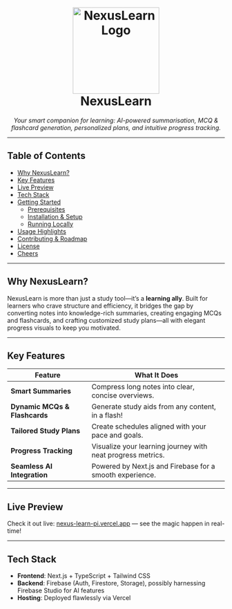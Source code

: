 <h1 align="center">
  <picture>
    <source srcset="https://raw.githubusercontent.com/debarpan001/NexusLearn/main/docs/logo-dark.png" media="(prefers-color-scheme: dark)">
    <img src="https://raw.githubusercontent.com/debarpan001/NexusLearn/main/docs/logo-light.png" alt="NexusLearn Logo" width="200">
  </picture>
  <br>
  NexusLearn
</h1>

<p align="center">
  <em>Your smart companion for learning: AI-powered summarisation, MCQ & flashcard generation, personalized plans, and intuitive progress tracking.</em>
</p>

---

##  Table of Contents

- [Why NexusLearn?](#why-nexuslearn)  
- [Key Features](#key-features)  
- [Live Preview](#live-preview)  
- [Tech Stack](#tech-stack)  
- [Getting Started](#getting-started)  
  - [Prerequisites](#prerequisites)  
  - [Installation & Setup](#installation--setup)  
  - [Running Locally](#running-locally)  
- [Usage Highlights](#usage-highlights)  
- [Contributing & Roadmap](#contributing--roadmap)  
- [License](#license)  
- [Cheers](#cheers)  

---

##  Why NexusLearn?

NexusLearn is more than just a study tool—it’s a **learning ally**. Built for learners who crave structure and efficiency, it bridges the gap by converting notes into knowledge-rich summaries, creating engaging MCQs and flashcards, and crafting customized study plans—all with elegant progress visuals to keep you motivated.

---

##  Key Features

| Feature                         | What It Does                                               |
|---------------------------------|-------------------------------------------------------------|
|  **Smart Summaries**           | Compress long notes into clear, concise overviews.         |
|  **Dynamic MCQs & Flashcards** | Generate study aids from any content, in a flash!           |
|  **Tailored Study Plans**      | Create schedules aligned with your pace and goals.          |
|  **Progress Tracking**         | Visualize your learning journey with neat progress metrics. |
|  **Seamless AI Integration**   | Powered by Next.js and Firebase for a smooth experience.    |

---

##  Live Preview

Check it out live: [nexus-learn-pi.vercel.app](https://nexus-learn-pi.vercel.app) — see the magic happen in real-time!

---

##  Tech Stack

- **Frontend**: Next.js + TypeScript + Tailwind CSS  
- **Backend**: Firebase (Auth, Firestore, Storage), possibly harnessing Firebase Studio for AI features  
- **Hosting**: Deployed flawlessly via Vercel
